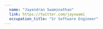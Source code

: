 ```yaml
---
  name: "Jayendran Swaminathan"
  link: https://twitter.com/jayswami
  occupation_title: "Sr Software Engineer"
---
```

